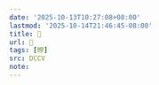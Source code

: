 ```yaml
---
date: '2025-10-13T10:27:08+08:00'
lastmod: '2025-10-14T21:46:45-08:00'
title: 􂵸
url: 􂵸
tags: [暩]
src: DCCV
note:
---
```

